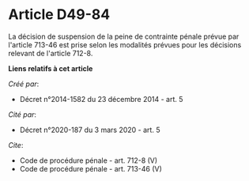 # Article D49-84

La décision de suspension de la peine de contrainte pénale prévue par l'article 713-46 est prise selon les modalités prévues
pour les décisions relevant de l'article 712-8.

**Liens relatifs à cet article**

_Créé par_:

  - Décret n°2014-1582 du 23 décembre 2014 - art. 5

_Cité par_:

  - Décret n°2020-187 du 3 mars 2020 - art. 5

_Cite_:

  - Code de procédure pénale - art. 712-8 (V)
  - Code de procédure pénale - art. 713-46 (V)
